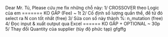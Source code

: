 Dear Mr. Tú,
Please cứu me fix những chỗ này:
1/ CROSSOVER theo Logic của em ======= KO GẤP (Fee) ~ 1t
2/ Cố định số lượng quần thể, để từ đó select ra N con tốt nhất (free)
3/ Sửa con số này thành %: n_mutation (free)
4/ Đọc input & xuất output qua Excel ====== KO GẤP + OPTIONAL ~ 30p
5/ Thay đổi Quantity của supplier (tùy độ phức tạp)
gfgffg